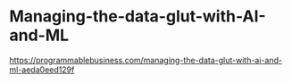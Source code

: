 # Managing-the-data-glut-with-AI-and-ML
https://programmablebusiness.com/managing-the-data-glut-with-ai-and-ml-aeda0eed129f
